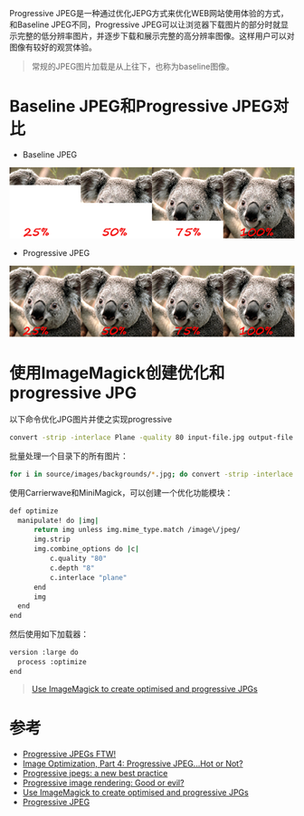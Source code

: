 Progressive JPEG是一种通过优化JEPG方式来优化WEB网站使用体验的方式，和Baseline JPEG不同，Progressive JPEG可以让浏览器下载图片的部分时就显示完整的低分辨率图片，并逐步下载和展示完整的高分辨率图像。这样用户可以对图像有较好的观赏体验。

> 常规的JPEG图片加载是从上往下，也称为baseline图像。

# Baseline JPEG和Progressive JPEG对比

* Baseline JPEG
  
![baseline-JPEG](/img/performance/web/baseline-JPEG.png)

* Progressive JPEG
  
![Progressive-JPEG](/img/performance/web/Progressive-JPEG.png)

# 使用ImageMagick创建优化和progressive JPG

以下命令优化JPG图片并使之实现progressive

```bash
convert -strip -interlace Plane -quality 80 input-file.jpg output-file.jpg
```

批量处理一个目录下的所有图片：

```bash
for i in source/images/backgrounds/*.jpg; do convert -strip -interlace Plane -quality 80 $i $i; done
```

使用Carrierwave和MiniMagick，可以创建一个优化功能模块：

```bash
def optimize
  manipulate! do |img|
      return img unless img.mime_type.match /image\/jpeg/
      img.strip
      img.combine_options do |c|
          c.quality "80"
          c.depth "8"
          c.interlace "plane"
      end
      img
  end
end
```

然后使用如下加载器：

```bash
version :large do
  process :optimize
end
````

> [Use ImageMagick to create optimised and progressive JPGs](https://coderwall.com/p/ryzmaa/use-imagemagick-to-create-optimised-and-progressive-jpgs)

# 参考

* [Progressive JPEGs FTW!](http://blog.patrickmeenan.com/2013/06/progressive-jpegs-ftw.html)
* [Image Optimization, Part 4: Progressive JPEG...Hot or Not?](http://yuiblog.com/blog/2008/12/05/imageopt-4/)
* [Progressive jpegs: a new best practice](http://calendar.perfplanet.com/2012/progressive-jpegs-a-new-best-practice/)
* [Progressive image rendering: Good or evil?](http://www.webperformancetoday.com/2014/09/17/progressive-image-rendering-good-evil/)
* [Use ImageMagick to create optimised and progressive JPGs](https://coderwall.com/p/ryzmaa/use-imagemagick-to-create-optimised-and-progressive-jpgs)
* [Progressive JPEG](https://optimus.io/support/progressive-jpeg/)